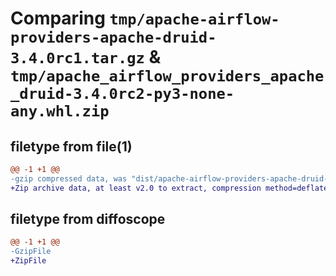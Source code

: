 # Comparing `tmp/apache-airflow-providers-apache-druid-3.4.0rc1.tar.gz` & `tmp/apache_airflow_providers_apache_druid-3.4.0rc2-py3-none-any.whl.zip`

## filetype from file(1)

```diff
@@ -1 +1 @@
-gzip compressed data, was "dist/apache-airflow-providers-apache-druid-3.4.0rc1.tar", last modified: Tue May 16 15:52:58 2023, max compression
+Zip archive data, at least v2.0 to extract, compression method=deflate
```

## filetype from diffoscope

```diff
@@ -1 +1 @@
-GzipFile
+ZipFile
```

